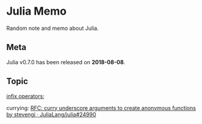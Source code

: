 # Julia Memo

Random note and memo about Julia.


## Meta

Julia v0.7.0 has been released on **2018-08-08**.


## Topic

[infix operators](topic\infix-operators.md);

currying: [RFC: curry underscore arguments to create anonymous functions by stevengj · JuliaLang/julia#24990](https://github.com/JuliaLang/julia/pull/24990)
